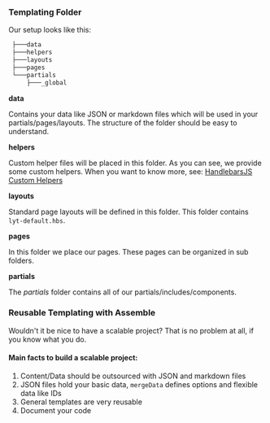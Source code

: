 ### Templating Folder

Our setup looks like this:

``` bash
 ├───data
 ├───helpers
 ├───layouts
 ├───pages
 └───partials
     ├───_global
```

**data**

Contains your data like JSON or markdown files which will be used in your partials/pages/layouts. The structure of the folder should be easy to understand.

**helpers**

Custom helper files will be placed in this folder. As you can see, we provide some custom helpers. When you want to know more, see: [HandlebarsJS Custom Helpers](#custom-helpers)

**layouts**

Standard page layouts will be defined in this folder. This folder contains `lyt-default.hbs`.

**pages**

In this folder we place our pages. These pages can be organized in sub folders.

**partials**

The _partials_ folder contains all of our partials/includes/components.

### Reusable Templating with Assemble

Wouldn't it be nice to have a scalable project? That is no problem at all, if you know what you do.

#### Main facts to build a scalable project:

 1. Content/Data should be outsourced with JSON and markdown files
 2. JSON files hold your basic data, `mergeData` defines options and flexible data like IDs
 3. General templates are very reusable
 4. Document your code